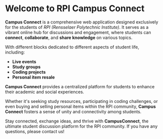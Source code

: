 # Welcome to RPI Campus Connect

**Campus Connect** is a comprehensive web application designed exclusively for the students of *RPI (Rensselaer Polytechnic Institute)*. It serves as a vibrant online hub for discussions and engagement, where students can **connect**, **collaborate**, and **share knowledge** on various topics.

With different blocks dedicated to different aspects of student life, including:

- **Live events**
- **Study groups**
- **Coding projects**
- **Personal item resale**

**Campus Connect** provides a centralized platform for students to enhance their academic and social experiences.

Whether it's seeking study resources, participating in coding challenges, or even buying and selling personal items within the RPI community, **Campus Connect** fosters a sense of unity and connectivity among students.

Stay connected, exchange ideas, and thrive with **CampusConnect**, the ultimate student discussion platform for the RPI community.
If you have any questions, please contact us!
